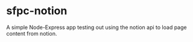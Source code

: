 # sfpc-notion
A simple Node-Express app testing out using the notion api to load page content from notion.
